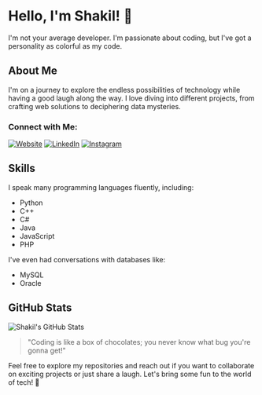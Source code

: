 # Hello, I'm Shakil! 👋

I'm not your average developer. I'm passionate about coding, but I've got a personality as colorful as my code.

## About Me

I'm on a journey to explore the endless possibilities of technology while having a good laugh along the way. I love diving into different projects, from crafting web solutions to deciphering data mysteries.

### Connect with Me:

[![Website](https://img.shields.io/badge/shakilslab.me-Explore-007ACC?style=flat&logo=globe)](https://shakilslab.me)
[![LinkedIn](https://img.shields.io/badge/shakilshaikh-Connect-0077B5?style=flat&logo=linkedin)](https://www.linkedin.com/in/shakil-ibne-shaikh-982001b8/)
[![Instagram](https://img.shields.io/badge/shakil_shaikh07-Follow-E4405F?style=flat&logo=instagram)](https://www.instagram.com/shakil_shaikh07/)

## Skills

I speak many programming languages fluently, including:

- Python
- C++
- C#
- Java
- JavaScript
- PHP

I've even had conversations with databases like:

- MySQL
- Oracle

## GitHub Stats

![Shakil's GitHub Stats](https://github-readme-stats.vercel.app/api?username=ShakilShaikh&show_icons=true&theme=merko)

> "Coding is like a box of chocolates; you never know what bug you're gonna get!"

Feel free to explore my repositories and reach out if you want to collaborate on exciting projects or just share a laugh. Let's bring some fun to the world of tech! 🚀
